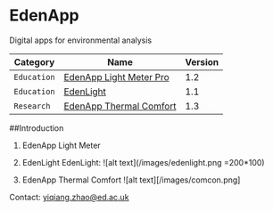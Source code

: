 # EdenApp
Digital apps for environmental analysis

| Category        | Name          | Version  |
| -------------   |----------------| -----|
| `Education`     | [EdenApp Light Meter Pro](https://apps.apple.com/gb/app/edenapp-light-meter-pro/id1301790579) | 1.2 |
| `Education`     | [EdenLight](https://apps.apple.com/gb/app/edenlight/id1171769299)      |   1.1 |
| `Research` | [EdenApp Thermal Comfort](https://apps.apple.com/gb/app/comcon-thermal-comfort/id1444880895)     |    1.3 |

##Introduction
1. EdenApp Light Meter


2. EdenLight
EdenLight:
![alt text](/images/edenlight.png =200*100)

3. EdenApp Thermal Comfort
![alt text][/images/comcon.png]


Contact: yiqiang.zhao@ed.ac.uk


